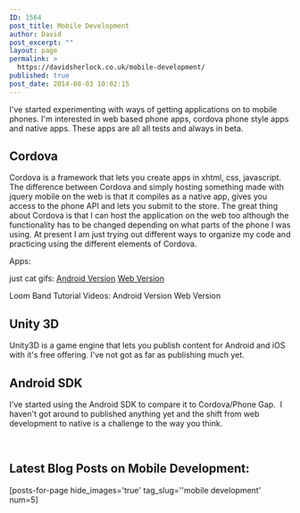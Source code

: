 ```yaml
---
ID: 1564
post_title: Mobile Development
author: David
post_excerpt: ""
layout: page
permalink: >
  https://davidsherlock.co.uk/mobile-development/
published: true
post_date: 2014-08-03 10:02:15
---
```

I've started experimenting with ways of getting applications on to mobile phones. I'm interested in web based phone apps, cordova phone style apps and native apps. These apps are all all tests and always in beta.
<h2>Cordova</h2>
Cordova is a framework that lets you create apps in xhtml, css, javascript. The difference between Cordova and simply hosting something made with jquery mobile on the web is that it compiles as a native app, gives you access to the phone API and lets you submit to the store. The great thing about Cordova is that I can host the application on the web too although the functionality has to be changed depending on what parts of the phone I was using. At present I am just trying out different ways to organize my code and practicing using the different elements of Cordova.

Apps:

just cat gifs: <a href="https://play.google.com/store/apps/details?id=com.paddytherabbit.randomcat">Android Version</a> <a href="http://davidsherlock.co.uk/lab/onlycatgifs/">Web Version</a>

Loom Band Tutorial Videos: Android Version Web Version

<h2>Unity 3D</h2>
Unity3D is a game engine that lets you publish content for Android and iOS with it's free offering. I've not got as far as publishing much yet.

<h2>Android SDK</h2>
I've started using the Android SDK to compare it to Cordova/Phone Gap.  I haven't got around to published anything yet and the shift from web development to native is a challenge to the way you think.

&nbsp;
<h2>Latest Blog Posts on Mobile Development:</h2>
[posts-for-page hide_images='true' tag_slug=''mobile development' num=5]